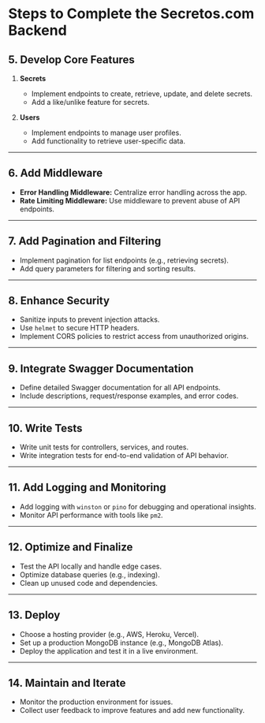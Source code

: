 # Steps to Complete the Secretos.com Backend

## **5. Develop Core Features**

1. **Secrets**

   - Implement endpoints to create, retrieve, update, and delete secrets.
   - Add a like/unlike feature for secrets.

2. **Users**
   - Implement endpoints to manage user profiles.
   - Add functionality to retrieve user-specific data.

---

## **6. Add Middleware**

- **Error Handling Middleware:** Centralize error handling across the app.
- **Rate Limiting Middleware:** Use middleware to prevent abuse of API endpoints.

---

## **7. Add Pagination and Filtering**

- Implement pagination for list endpoints (e.g., retrieving secrets).
- Add query parameters for filtering and sorting results.

---

## **8. Enhance Security**

- Sanitize inputs to prevent injection attacks.
- Use `helmet` to secure HTTP headers.
- Implement CORS policies to restrict access from unauthorized origins.

---

## **9. Integrate Swagger Documentation**

- Define detailed Swagger documentation for all API endpoints.
- Include descriptions, request/response examples, and error codes.

---

## **10. Write Tests**

- Write unit tests for controllers, services, and routes.
- Write integration tests for end-to-end validation of API behavior.

---

## **11. Add Logging and Monitoring**

- Add logging with `winston` or `pino` for debugging and operational insights.
- Monitor API performance with tools like `pm2`.

---

## **12. Optimize and Finalize**

- Test the API locally and handle edge cases.
- Optimize database queries (e.g., indexing).
- Clean up unused code and dependencies.

---

## **13. Deploy**

- Choose a hosting provider (e.g., AWS, Heroku, Vercel).
- Set up a production MongoDB instance (e.g., MongoDB Atlas).
- Deploy the application and test it in a live environment.

---

## **14. Maintain and Iterate**

- Monitor the production environment for issues.
- Collect user feedback to improve features and add new functionality.
